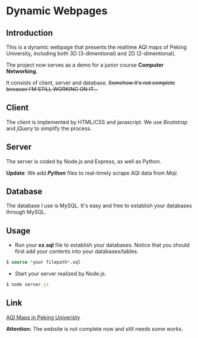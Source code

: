 # Dynamic Webpages

## Introduction
<!--
This is a dynamic webpage that presents our collecting-datas timely in one of my research named ___3D-AQImaps Building by UAV Sensing___.
-->
This is a dynamic webpage that presents the realtime AQI maps of Peking University, including both 3D (3-dimentional) and 2D (2-dimentional).

The project now serves as a demo for a junior course __Computer Networking__.

It consists of client, server and database.  ~~Somehow it's not complete because I'M STILL WORKING ON IT...~~

## Client
The client is implemented by HTML/CSS and javascript. We use _Bootstrap_ and _jQuery_ to simplify the process.

## Server
The server is coded by Node.js and Express, as well as Python.

__Update__: We add ___Python___ files to real-timely scrape AQI data from _Moji_.

## Database
The database I use is MySQL. It's easy and free to establish your databases through MySQL. 

## Usage
* Run your __xx.sql__ file to establish your databases. Notice that you should first add your contents into your databases/tables.
```SQL
$ source *your filepath*.sql
```
* Start your server realized by Node.js.
```javascript
$ node server.js
```

## Link
[AQI Maps in Peking Univeristy](http://aqimaps.com/)

__Attention:__ The website is not complete now and still needs some works.
